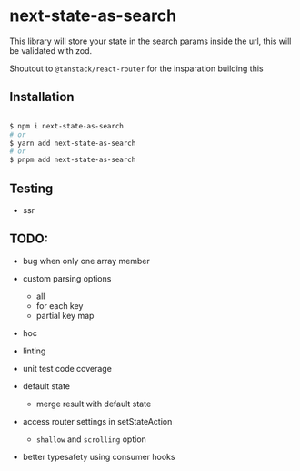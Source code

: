 # next-state-as-search

This library will store your state in the search params inside the url, this will be validated with zod.

Shoutout to `@tanstack/react-router` for the insparation building this

## Installation

```bash

$ npm i next-state-as-search
# or
$ yarn add next-state-as-search
# or
$ pnpm add next-state-as-search

```

## Testing

- ssr

## TODO:

- bug when only one array member
- custom parsing options
  - all
  - for each key
  - partial key map
- hoc

- linting
- unit test code coverage
- default state
  - merge result with default state
- access router settings in setStateAction

  - `shallow` and `scrolling` option

- better typesafety using consumer hooks
